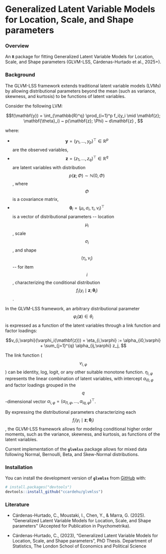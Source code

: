 # Generalized Latent Variable Models for Location, Scale, and Shape parameters

### Overview

An **`R`** package for fitting Generalized Latent Variable Models for Location,
Scale, and Shape parameters (GLVM-LSS, Cárdenas-Hurtado et al., 2025+).

### Background

The GLVM-LSS framework extends traditional latent variable models (LVMs) by allowing distributional parameters beyond the mean (such as variance, skewness, and kurtosis) to be functions of latent variables.

Consider the following LVM:

$$f(\mathbf{y}) = \int_{\mathbb{R}^q} \prod_{i=1}^p f_i(y_i \mid \mathbf{z}; \mathbf{\theta}_i) ~ p(\mathbf{z}; \Phi) ~ d\mathbf{z} , $$

where:

- $$\mathbf{y} = (y_1, ... , y_p)^\top \in \mathbb{R}^p$$ are the observed variables,
- $$\mathbf{z} = (z_1, ... , z_q)^\top \in \mathbb{R}^q$$ are latent variables with distribution $$p(\mathbf{z}; \Phi) \sim \mathbb{N}(0,\Phi)$$, where $$\Phi$$ is a covariance matrix,
- $$\mathbf{\theta}_i = (\mu_i, \sigma_i, \tau_i, \nu_i)^\top$$ is a vector of distributional parameters -- location $$\mu_i$$, scale $$\sigma_i$$, and shape $$(\tau_i,\nu_i)$$ -- for item $$i$$,
  characterizing the conditional distribution $$f_i(y_i \mid \mathbf{z}; \mathbf{\theta}_i)$$.

In the GLVM-LSS framework, an arbitrary distributional parameter $$\varphi_i(\mathbf{z}) \in \theta_i$$ is expressed as a function of the latent variables through a link function and factor loadings:

$$v_{i,\varphi}(\varphi_i(\mathbf{z})) = \eta_{i,\varphi} := \alpha_{i0,\varphi} + \sum_{j=1}^{q} \alpha_{ij,\varphi} z_j, $$

The link function ($$v_{i,\varphi}$$) can be identity, log, logit, or any other suitable monotone function. $\eta_{i,\varphi}$ represents the linear combination of latent variables, with intercept $\alpha_{i0,\varphi}$
and factor loadings grouped in the $$q$$-dimensional vector $\alpha_{i, \varphi} = (\alpha_{i1,\varphi},...,\alpha_{iq,\varphi})^\top$.

By expressing the distributional parameters characterizing each $$f_i(y_i \mid \mathbf{z}; \mathbf{\theta}_i)$$, the GLVM-LSS framework allows for modeling conditional higher order moments,
such as the variance, skewness, and kurtosis, as functions of the latent variables.

Current implementation of the **``glvmlss``** package allows for mixed data following Normal, Bernoulli, Beta, and Skew-Normal distributions.

### Installation

You can install the development version of **``glvmlss``** from [GitHub](https://github.com/) with:

``` r
# install.packages("devtools")
devtools::install_github("ccardehu/glvmlss")
```

### Literature

- Cárdenas-Hurtado, C., Moustaki, I., Chen, Y., & Marra, G. (2025).
  “Generalized Latent Variable Models for Location, Scale, and Shape parameters” (Accepted for Publication in Psychometrika).
    
- Cárdenas-Hurtado, C., (2023), “Generalized Latent Variable Models for Location, Scale, and Shape parameters”,
  PhD Thesis. Department of Statistics, The London School of Economics and Political Science
